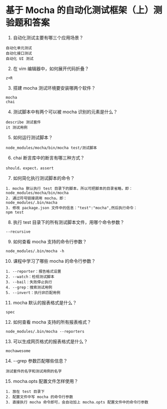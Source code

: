 # 基于 Mocha 的自动化测试框架（上）测验题和答案

1. 自动化测试主要有哪三个应用场景？
```
自动化单元测试
自动化接口测试
自动化 UI 测试
```
2. 在 vim 编辑器中，如何展开代码折叠？
```
z+R
```
3. 搭建 mocha 测试环境要安装哪两个软件？
```
mocha
chai
```
4. 测试脚本中有两个可以被 mocha 识别的元素是什么？
```
describe 测试套件
it 测试用例
```
5. 如何运行测试脚本？
```
node_modules/mocha/bin/mocha test/测试脚本
```
6. chai 断言库中的断言有哪三种方式？
```
should，expect，assert
```
7. 如何简化执行测试脚本的命令？
```
1. mocha 默认执行 test 目录下的脚本，所以可把脚本的目录省略，即：
node_modules/mocha/bin/mocha
2. 通过符号链接调用 mocha，即：
node_modules/.bin/macha
3. 修改 package.json 文件中的信息："test":"mocha",然后执行命令：
npm test
```
8. 执行 test 目录下的所有测试脚本文件，用哪个命令参数？
```
--recursive
```
9. 如何查看 mocha 支持的命令行参数？
```
node_modules/.bin/mocha -h
```
10. 课程中学习了哪些 mocha 的命令行参数？
```
1. --reporter：报告格式设置
2. --watch：检视测试脚本
3. --bail：失败停止执行
4. --grep：搜索测试用例
5. --invert：执行非匹配用例
```
11. mocha 默认的报表格式是什么？
```
spec
```
12. 如何查看 mocha 支持的所有报表格式？
```
node_modules/.bin/mocha --reporters
```
13. 可以生成网页格式的报表格式是什么？
```
mochawesome
```
14. --grep 参数匹配哪些信息？
```
测试套件的名字和测试用例的名字
```
15. mocha.opts 配置文件怎样使用？
```
1. 放在 test 目录下
2. 配置文件中写 mocha 的命令行参数
3. 直接执行 mocha 命令即可，会自动加上 mocha.opts 配置文件中的命令行参数
```
